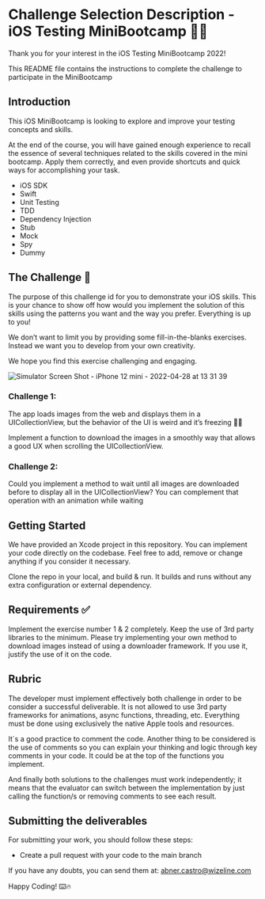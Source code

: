 # Challenge Selection Description - iOS Testing MiniBootcamp 🚀📲

Thank you for your interest in the iOS Testing MiniBootcamp 2022!

This README file contains the instructions to complete the challenge to participate in the MiniBootcamp

## Introduction
This iOS MiniBootcamp is looking to explore and improve your testing concepts and skills.

At the end of the course, you will have gained enough experience to recall the essence of several techniques related to the skills covered in the mini bootcamp. Apply them correctly, and even provide shortcuts and quick ways for accomplishing your task.

- iOS SDK
- Swift
- Unit Testing
- TDD
- Dependency Injection
- Stub
- Mock
- Spy
- Dummy

## The Challenge 🚀
The purpose of this challenge id for you to demonstrate your iOS skills. 
This is your chance to show off how would you implement the solution of this skills using the patterns you want and the way you prefer. Everything is up to you!

We don’t want to limit you by providing some fill-in-the-blanks exercises. Instead we want you to develop from your own creativity.

We hope you find this exercise challenging and engaging.

![Simulator Screen Shot - iPhone 12 mini - 2022-04-28 at 13 31 39](https://user-images.githubusercontent.com/103285773/165822469-7e755b70-b2b8-4bb4-ad8c-0f70722f350e.png)


### Challenge 1:
The app loads images from the web and displays them in a UICollectionView, but the behavior of the UI is weird and it’s freezing 😵‍💫

Implement a function to download the images in a smoothly way that allows a good UX when scrolling the UICollectionView.

### Challenge 2:
Could you implement a method to wait until all images are downloaded before to display all in the UICollectionView?
You can complement that operation with an animation while waiting

## Getting Started
We have provided an Xcode project in this repository. 
You can implement your code directly on the codebase. Feel free to add, remove or change anything if you consider it necessary.

Clone the repo in your local, and build & run. It builds and runs without any extra configuration or external dependency.

## Requirements ✅
Implement the exercise number 1 & 2 completely.
Keep the use of 3rd party libraries to the minimum.
Please try implementing your own method to download images instead of using a downloader framework. If you use it, justify the use of it on the code.

## Rubric
The developer must implement effectively both challenge in order to be consider a successful deliverable.
It is not allowed to use 3rd party frameworks for animations, async functions, threading, etc. Everything must be done using exclusively the native Apple tools and resources.

It´s a good practice to comment the code. Another thing to be considered is the use of comments so you can explain your thinking and logic through key comments in your code. It could be at the top of the functions you implement.

And finally both solutions to the challenges must work independently; it means that the evaluator can switch between the implementation by just calling the function/s  or removing comments to see each result.


## Submitting the deliverables
For submitting your work, you should follow these steps:
- Create a pull request with your code to the main branch

If you have any doubts, you can send them at:
abner.castro@wizeline.com

Happy Coding! ⌨️🔥
